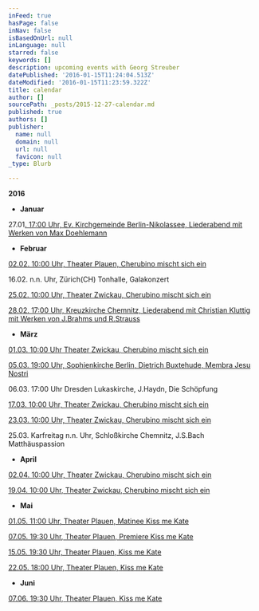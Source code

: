 ```yaml
---
inFeed: true
hasPage: false
inNav: false
isBasedOnUrl: null
inLanguage: null
starred: false
keywords: []
description: upcoming events with Georg Streuber
datePublished: '2016-01-15T11:24:04.513Z'
dateModified: '2016-01-15T11:23:59.322Z'
title: calendar
author: []
sourcePath: _posts/2015-12-27-calendar.md
published: true
authors: []
publisher:
  name: null
  domain: null
  url: null
  favicon: null
_type: Blurb

---
```

**2016**

* **Januar**

27.01[. 17:00 Uhr, Ev. Kirchgemeinde Berlin-Nikolassee, Liederabend mit Werken von Max Doehlemann][0]

* **Februar**

[02.02\. 10:00 Uhr, Theater Plauen, Cherubino mischt sich ein][0]

16.02\. n.n. Uhr, Zürich(CH) Tonhalle, Galakonzert

[25.02\. 10:00 Uhr, Theater Zwickau, Cherubino mischt sich ein][0]

[28.02\. 17:00 Uhr, Kreuzkirche Chemnitz, Liederabend mit Christian Kluttig mit Werken von J.Brahms und R.Strauss][1]

* **März**

[01.03\. 10:00 Uhr Theater Zwickau, Cherubino mischt sich ein][0]

[05.03\. 19:00 Uhr, Sophienkirche Berlin, Dietrich Buxtehude, Membra Jesu ][2][Nostri][3]

06.03\. 17:00 Uhr Dresden Lukaskirche, J.Haydn, Die Schöpfung

[17.03\. 10:00 Uhr, Theater Zwickau, Cherubino mischt sich ein][0]

[23.03\. 10:00 Uhr, Theater Zwickau, Cherubino mischt sich ein][0]

25.03\. Karfreitag n.n. Uhr, Schloßkirche Chemnitz, J.S.Bach Matthäuspassion

* **April**

[02.04\. 10:00 Uhr, Theater Zwickau, Cherubino mischt sich ein][0]

[19.04\. 10:00 Uhr, Theater Zwickau, Cherubino mischt sich ein][0]

* **Mai**

[01.05\. 11:00 Uhr, Theater Plauen, Matinee Kiss me Kate][4]

[07.05\. 19:30 Uhr, Theater Plauen, Premiere Kiss me Kate][4]

[15.05\. 19:30 Uhr, Theater Plauen, Kiss me Kate][4]

[22.05\. 18:00 Uhr, Theater Plauen, Kiss me Kate][4]

* **Juni**

[07.06\. 19:30 Uhr, Theater Plauen, Kiss me Kate][4]

[0]: http://www.theater-plauen-zwickau.de/junges-spielplan.php?seite=1&id=812
[1]: http://www.kreuz-kirche-musik.de/index.php?page=konzerte
[2]: https://www.berlin.de/tickets/suche/detail.php?id=1233831
[3]: null
[4]: http://www.theater-plauen-zwickau.de/spielplan.php?id=956&q=%22kiss%22+%22kate%22+&back=suche.php%3Fq%3Dkiss+kate%26w%3Dall%26index%3D0